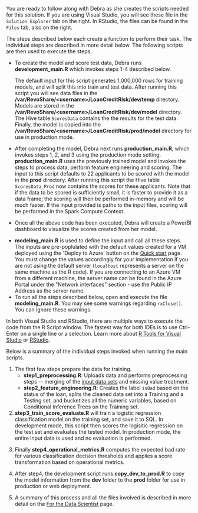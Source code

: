 
You are ready to follow along with Debra as she creates the scripts needed for this solution. <span class="sql"> If you are using Visual Studio, you will see these file in the <code>Solution Explorer</code> tab on the right. In RStudio, the files can be found in the <code>Files</code> tab, also on the right. </span> 

<div class="hdi">
The steps described below each create a function to perform their task.  The individual steps are described in more detail below.  The following scripts are then used to execute the steps. 
<p></p> 
<ul>
<li>To create the model and score test data, Debra runs <strong>development_main.R</strong> which invokes steps 1-4 described below.
<p></p>
The default input for this script generates 1,000,000 rows for training models, and will split this into train and test data.  After running this script you will see data files in the <strong>/var/RevoShare/&lt;username&gt;/LoanCreditRisk/dev/temp</strong> directory.  Models are stored in the <strong>/var/RevoShare/&lt;username&gt;/LoanCreditRisk/dev/model</strong> directory. The Hive table <code>ScoresData</code> contains the the results for the test data.  Finally, the model is copied into the  <strong>/var/RevoShare/&lt;username&gt;/LoanCreditRisk/prod/model</strong> directory for use in production mode.
<p></p>
</li>
<li>After completing the model, Debra next runs <strong>production_main.R</strong>, which invokes steps 1, 2, and 3 using the production mode setting.
<strong>production_main.R</strong> uses the previously trained model and invokes the steps to process data, perform feature engineering and scoring. 
The input to this script defaults to 22 applicants to be scored with the model in the <strong>prod</strong> directory. After running this script the Hive table <code>ScoresData_Prod</code> now contains the scores for these  applicants.  Note that if the data to be scored is sufficiently small, it is faster to provide it as a data frame; the scoring will then be performed in-memory and will be much faster.  If the input  provided is paths to the input files, scoring will be performed in the Spark Compute Context.
<p></p>
</li>
<li> Once all the above code has been executed, Debra will create a PowerBI dashboard to visualize the scores created from her model. 
<p></p>
</li>
</ul>
</div>

<ul>
<li class="sql">
<strong>modeling_main.R</strong> is used to define the input and call all these steps. The inputs are pre-poplulated with the default values created for a VM deployed using the 'Deploy to Azure' button on the <a href="START_HERE.html">Quick start</a> page.  You must  change the values accordingly for your implementation if you are not using the default server (<code>localhost</code> represents a server on the same machine as the R code).  If you are connecting to an Azure VM from a different machine, the server name can be found in the Azure Portal under the "Network interfaces" section - use the Public IP Address as the server name. 
</li>

<li class="sql">To run all the steps described below, open and execute the file <strong>modeling_main.R</strong>.  You may see some warnings regarding <code>rxClose()</code>. You can ignore these warnings.
</li>
</ul>
<div class="alert alert-info" role="alert">
In <span class="sql">both Visual Studio and</span> RStudio, there are multiple ways to execute the code from the R Script window.  The fastest way <span class="sql">for both IDEs</span> is to use Ctrl-Enter on a single line or a selection.  Learn more about  <span class="sql"><a href="http://microsoft.github.io/RTVS-docs/">R Tools for Visual Studio</a> or</span> <a href="https://www.rstudio.com/products/rstudio/features/">RStudio</a>.

</div>





Below is a summary of the individual steps invoked when running the main script<span class="hdi">s</span>. 

<ol>
<li>
The first few steps prepare the data for training.

<ul>

<li>	<strong>step1_preprocessing.R</strong>:  Uploads data and performs preprocessing steps -- merging of the <a href="input_data.html">input data sets</a> and missing value treatment.  </li>

<li>	<strong>step2_feature_engineering.R</strong>:   Creates the label <code>isBad</code> based on the status of the loan, splits the cleaned data set into a Training and a Testing set, and bucketizes all the numeric variables, based on Conditional Inference Trees on the Training set.  </li>
</ul>

 </li>   


<li>  <strong>step3_train_score_evaluate.R</strong> will train a logistic regression classification model on the training set, and save it<span class="sql"> to SQL</span>. In development mode, this script then scores the logisitic regression on the test set and evaluates the tested model. In production mode, the entire input data is used and no evaluation is performed.
<p></p>
</li>

<li> Finally  <strong>step4_operational_metrics.R</strong> computes the expected bad rate for various classification decision thresholds and  applies a score transformation based on operational metrics. 
<p></p>
</li>
<li>After step4, the development script runs <strong>copy_dev_to_prod.R</strong> to copy the model information from the <strong>dev</strong> folder to the <strong>prod</strong> folder for use in production or web deployment.
<p></p>
</li>
<li>A summary of this process and all the files involved is described in more detail on the <a href="data-scientist.html">For the Data Scientist</a> page.
</li>
</ol>
